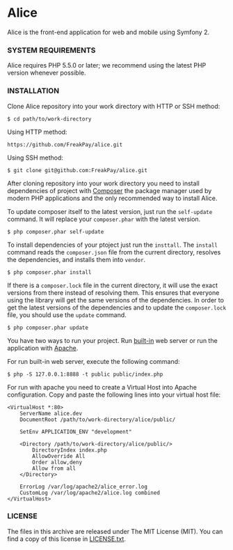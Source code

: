 # Alice

Alice is the front-end application for web and mobile using Symfony 2.

### SYSTEM REQUIREMENTS

Alice requires PHP 5.5.0 or later; we recommend using the latest PHP version whenever possible.

### INSTALLATION

Clone Alice repository into your work directory with HTTP or SSH method:

```shell
$ cd path/to/work-directory
```

Using HTTP method:

```shell
https://github.com/FreakPay/alice.git
```
Using SSH method:

```shell
$ git clone git@github.com:FreakPay/alice.git
```

After cloning repository into your work directory you need to install dependencies of project with [Composer](https://getcomposer.org/ "Composer: Dependency Manager for PHP") the package manager used by modern PHP applications and the only recommended way to install Alice.

To update composer itself to the latest version, just run the `self-update` command. It will replace your `composer.phar` with the latest version.

```shell
$ php composer.phar self-update
```

To install dependencies of your ptoject just run the `insttall`. The `install` command reads the `composer.json` file from the current directory, resolves the dependencies, and installs them into `vendor`.

```shell
$ php composer.phar install
```

If there is a `composer.lock` file in the current directory, it will use the exact versions from there instead of resolving them. This ensures that everyone using the library will get the same versions of the dependencies.
In order to get the latest versions of the dependencies and to update the `composer.lock` file, you should use the `update` command.

```shell
$ php composer.phar update
```

You have two ways to run your project. Run [built-in](http://www.php.net/manual/en/features.commandline.webserver.php) web server or run the application with [Apache](http://www.apache.org/ "The Apache Software Foundation").

For run built-in web server, execute the following command:

```shell
$ php -S 127.0.0.1:8888 -t public public/index.php
```

For run with apache you need to create a Virtual Host into Apache configuration. Copy and paste the following lines into your virtual host file:

```shell
<VirtualHost *:80>
    ServerName alice.dev
    DocumentRoot /path/to/work-directory/alice/public/

    SetEnv APPLICATION_ENV "development"

    <Directory /path/to/work-directory/alice/public/>
        DirectoryIndex index.php
        AllowOverride All
        Order allow,deny
        Allow from all
    </Directory>

    ErrorLog /var/log/apache2/alice_error.log
    CustomLog /var/log/apache2/alice.log combined
</VirtualHost>
```

### LICENSE

The files in this archive are released under The MIT License (MIT). You can find a copy of this license in [LICENSE.txt](https://github.com/freakpayment/alice/blob/master/README.md).
